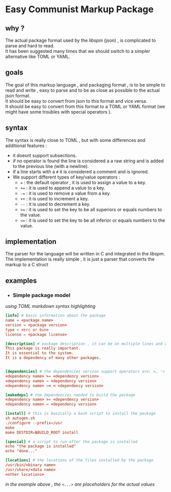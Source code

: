 # Easy Communist Markup Package

## why ? 
The actual package format used by the _libspm_ (json) , is complicated to parse and hard to read.  
It has been suggested many times that we should switch to a simpler alternative like TOML or YAML.

## goals 
The goal of this markup language , and packaging format , is to be simple to read and write , easy to parse and to be as close as possible to the actual json format.  
It should be easy to convert from json to this format and vice versa.  
It should be easy to convert from this format to a TOML or YAML format (we might have some troubles with special operators ).



## syntax
The syntax is really close to TOML , but with some differences and additional features : 
 - it doesnt support subsections.
 - if no operator is found the line is considered a a raw string and is added to the previous line (with a newline).
 - if a line starts with a `#` it is considered a comment and is ignored.
 - We support different types of key/value operators :
    - `=` : the default operator , it is used to assign a value to a key.
    - `+=` : it is used to append a value to a key.
    - `-=` : it is used to remove a value from a key.
    - `++` : it is used to increment a key.
    - `--` : it is used to decrement a key.
    - `>=` : it is used to set the key to be all superiors or equals numbers to the value.
    - `<=` : it is used to set the key to be all inferior or equals numbers to the value.

## implementation
The parser for the language will be written in C and integrated in the _libspm_.  
The implementation is really simple , it is just a parser that converts the markup to a C struct

## examples
 - ### Simple package model
_using TOML markdown syntax highlighting_
```toml
[info] # basic information about the package
name = <package name>
version = <package version>
type = <src or bin>
license = <package license>

[description] # package description , it can be on multiple lines and we support makdown
This package is really important.
It is essential to the system.
It is a dependency of many other packages.


[dependencies] # the dependencies version support operators are: =, '<','>','<=','>='.
<dependency name> >= <dependency version>
<dependency name> = <dependency version>
<dependency name> =< < <dependency version>

[makedeps] # the dependencies needed to build the package
<dependency name> >= <dependency version>
<dependency name> = <dependency version>

[install] # this is basically a bash script to install the package
sh autogen.sh
./configure --prefix=/usr
make
make DESTDIR=$BUILD_ROOT install

[special] # a script to run after the package is installed
echo "the package is installed"
echo "done..."

[locations] # the locations of the files installed by the package
/usr/bin/<binary name>
/usr/share/<data name>
<other locations>
```
_in the example above , the `<...>` are placeholders for the actual values_




